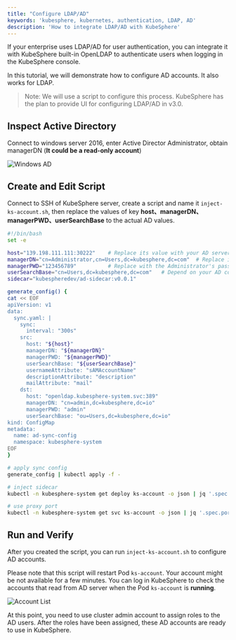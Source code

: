 ```yaml
---
title: "Configure LDAP/AD"
keywords: 'kubesphere, kubernetes, authentication, LDAP, AD'
description: 'How to integrate LDAP/AD with KubeSphere'
---
```


If your enterprise uses LDAP/AD for user authentication, you can integrate it with KubeSphere built-in OpenLDAP to authenticate users when logging in the KubeSphere console.

In this tutorial, we will demonstrate how to configure AD accounts. It also works for LDAP.

> Note: We will use a script to configure this process. KubeSphere has the plan to provide UI for configuring LDAP/AD in v3.0.

## Inspect Active Directory

Connect to windows server 2016, enter Active Director Administrator, obtain managerDN (**It could be a read-only account**)

![Windows AD](https://pek3b.qingstor.com/kubesphere-docs/png/20191129225035.png)

## Create and Edit Script

Connect to SSH of KubeSphere server, create a script and name it `inject-ks-account.sh`, then replace the values of key **host、managerDN、managerPWD、userSearchBase** to the actual AD values.

```bash
#!/bin/bash
set -e

host="139.198.111.111:30222"    # Replace its value with your AD server IP and port
managerDN="cn=Administrator,cn=Users,dc=kubesphere,dc=com"  # Replace its value with your AD Administrator account. It could be read-only.
managerPWD="123456789"          # Replace with the Administrator's password
userSearchBase="cn=Users,dc=kubesphere,dc=com"   # Depend on your AD configuration
sidecar="kubespheredev/ad-sidecar:v0.0.1"

generate_config() {
cat << EOF
apiVersion: v1
data:
  sync.yaml: |
    sync:
      interval: "300s"
    src:
      host: "${host}"
      managerDN: "${managerDN}"
      managerPWD: "${managerPWD}"
      userSearchBase: "${userSearchBase}"
      usernameAttribute: "sAMAccountName"
      descriptionAttribute: "description"
      mailAttribute: "mail"
    dst:
      host: "openldap.kubesphere-system.svc:389"
      managerDN: "cn=admin,dc=kubesphere,dc=io"
      managerPWD: "admin"
      userSearchBase: "ou=Users,dc=kubesphere,dc=io"
kind: ConfigMap
metadata:
  name: ad-sync-config
  namespace: kubesphere-system
EOF
}

# apply sync config
generate_config | kubectl apply -f -

# inject sidecar
kubectl -n kubesphere-system get deploy ks-account -o json | jq '.spec.template.spec.volumes += [{"configMap":{"name":"ad-sync-config"},"name":"ad-sync-config"}]' | jq '.spec.template.spec.containers += [{"command":["ad-sidecar","--logtostderr=true","--v=2"],"image":"'${sidecar}'","imagePullPolicy":"IfNotPresent","name":"ad-sidecar","ports":[{"containerPort":19090,"protocol":"TCP"}],"volumeMounts":[{"mountPath":"/etc/kubesphere/sync.yaml","name":"ad-sync-config","subPath":"sync.yaml"}]}]' | kubectl apply -f -

# use proxy port
kubectl -n kubesphere-system get svc ks-account -o json | jq '.spec.ports[0].targetPort=19090' | kubectl apply -f -
```

## Run and Verify

After you created the script, you can run `inject-ks-account.sh` to configure AD accounts.

Please note that this script will restart Pod `ks-account`. Your account might be not available for a few minutes. You can log in KubeSphere to check the accounts that read from AD server when the Pod `ks-account` is **running**.

![Account List](https://pek3b.qingstor.com/kubesphere-docs/png/20191113182235.png)

At this point, you need to use cluster admin account to assign roles to the AD users. After the roles have been assigned, these AD accounts are ready to use in KubeSphere.
